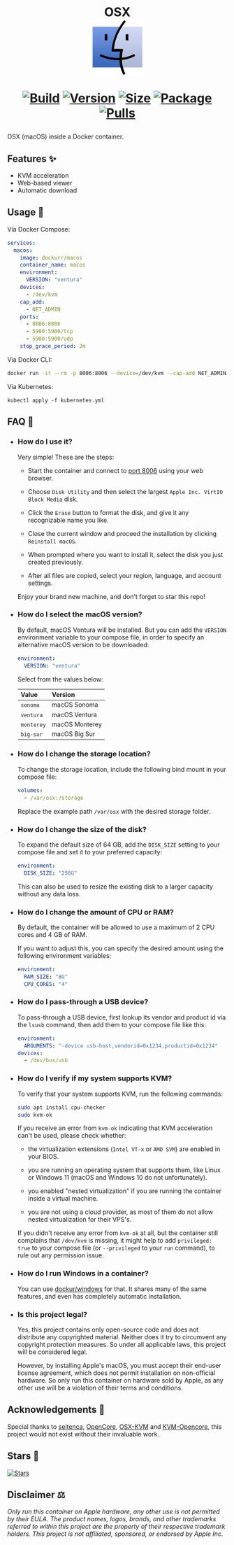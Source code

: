 <h1 align="center">OSX<br />
<div align="center">
<a href="https://github.com/dockur/macos/"><img src="https://github.com/dockur/macos/raw/master/.github/logo.png" title="Logo" style="max-width:100%;" width="128" /></a>
</div>
<div align="center">

[![Build]][build_url]
[![Version]][tag_url]
[![Size]][tag_url]
[![Package]][pkg_url]
[![Pulls]][hub_url]

</div></h1>

OSX (macOS) inside a Docker container.

## Features ✨

 - KVM acceleration
 - Web-based viewer
 - Automatic download

## Usage  🐳

Via Docker Compose:

```yaml
services:
  macos:
    image: dockurr/macos
    container_name: macos
    environment:
      VERSION: "ventura"
    devices:
      - /dev/kvm
    cap_add:
      - NET_ADMIN
    ports:
      - 8006:8006
      - 5900:5900/tcp
      - 5900:5900/udp
    stop_grace_period: 2m
```

Via Docker CLI:

```bash
docker run -it --rm -p 8006:8006 --device=/dev/kvm --cap-add NET_ADMIN --stop-timeout 120 dockurr/macos
```

Via Kubernetes:

```shell
kubectl apply -f kubernetes.yml
```

## FAQ 💬

* ### How do I use it?

  Very simple! These are the steps:
  
  - Start the container and connect to [port 8006](http://localhost:8006) using your web browser.

  - Choose `Disk Utility` and then select the largest `Apple Inc. VirtIO Block Media` disk.

  - Click the `Erase` button to format the disk, and give it any recognizable name you like.

  - Close the current window and proceed the installation by clicking `Reinstall macOS`.
  
  - When prompted where you want to install it, select the disk you just created previously.
 
  - After all files are copied, select your region, language, and account settings.
  
  Enjoy your brand new machine, and don't forget to star this repo!

* ### How do I select the macOS version?

  By default, macOS Ventura will be installed. But you can add the `VERSION` environment variable to your compose file, in order to specify an alternative macOS version to be downloaded:

  ```yaml
  environment:
    VERSION: "ventura"
  ```

  Select from the values below:
  
  |   **Value** | **Version**    |
  |----|-----|
  | `sonoma`    | macOS Sonoma   |
  | `ventura`   | macOS Ventura  |
  | `monterey`  | macOS Monterey |
  | `big-sur`   | macOS Big Sur  |

* ### How do I change the storage location?

  To change the storage location, include the following bind mount in your compose file:

  ```yaml
  volumes:
    - /var/osx:/storage
  ```

  Replace the example path `/var/osx` with the desired storage folder.

* ### How do I change the size of the disk?

  To expand the default size of 64 GB, add the `DISK_SIZE` setting to your compose file and set it to your preferred capacity:

  ```yaml
  environment:
    DISK_SIZE: "256G"
  ```
  
  This can also be used to resize the existing disk to a larger capacity without any data loss.

* ### How do I change the amount of CPU or RAM?

  By default, the container will be allowed to use a maximum of 2 CPU cores and 4 GB of RAM.

  If you want to adjust this, you can specify the desired amount using the following environment variables:

  ```yaml
  environment:
    RAM_SIZE: "8G"
    CPU_CORES: "4"
  ```

* ### How do I pass-through a USB device?

  To pass-through a USB device, first lookup its vendor and product id via the `lsusb` command, then add them to your compose file like this:

  ```yaml
  environment:
    ARGUMENTS: "-device usb-host,vendorid=0x1234,productid=0x1234"
  devices:
    - /dev/bus/usb
  ```

* ### How do I verify if my system supports KVM?

  To verify that your system supports KVM, run the following commands:

  ```bash
  sudo apt install cpu-checker
  sudo kvm-ok
  ```

  If you receive an error from `kvm-ok` indicating that KVM acceleration can't be used, please check whether:

  - the virtualization extensions (`Intel VT-x` or `AMD SVM`) are enabled in your BIOS.

  - you are running an operating system that supports them, like Linux or Windows 11 (macOS and Windows 10 do not unfortunately).

  - you enabled "nested virtualization" if you are running the container inside a virtual machine.

  - you are not using a cloud provider, as most of them do not allow nested virtualization for their VPS's.

  If you didn't receive any error from `kvm-ok` at all, but the container still complains that `/dev/kvm` is missing, it might help to add `privileged: true` to your compose file (or `--privileged` to your `run` command), to rule out any permission issue.

* ### How do I run Windows in a container?

  You can use [dockur/windows](https://github.com/dockur/windows) for that. It shares many of the same features, and even has completely automatic installation.

* ### Is this project legal?

  Yes, this project contains only open-source code and does not distribute any copyrighted material. Neither does it try to circumvent any copyright protection measures. So under all applicable laws, this project will be considered legal.

  However, by installing Apple's macOS, you must accept their end-user license agreement, which does not permit installation on non-official hardware. So only run this container on hardware sold by Apple, as any other use will be a violation of their terms and conditions.

 ## Acknowledgements 🙏

Special thanks to [seitenca](https://github.com/seitenca), [OpenCore](https://github.com/acidanthera/OpenCorePkg), [OSX-KVM](https://github.com/kholia/OSX-KVM) and [KVM-Opencore](https://github.com/thenickdude/KVM-Opencore), this project would not exist without their invaluable work.

## Stars 🌟
[![Stars](https://starchart.cc/dockur/macos.svg?variant=adaptive)](https://starchart.cc/dockur/macos)

## Disclaimer ⚖️

*Only run this container on Apple hardware, any other use is not permitted by their EULA. The product names, logos, brands, and other trademarks referred to within this project are the property of their respective trademark holders. This project is not affiliated, sponsored, or endorsed by Apple Inc.*

[build_url]: https://github.com/dockur/macos/
[hub_url]: https://hub.docker.com/r/dockurr/macos/
[tag_url]: https://hub.docker.com/r/dockurr/macos/tags
[pkg_url]: https://github.com/dockur/macos/pkgs/container/macos

[Build]: https://github.com/dockur/macos/actions/workflows/build.yml/badge.svg
[Size]: https://img.shields.io/docker/image-size/dockurr/macos/latest?color=066da5&label=size
[Pulls]: https://img.shields.io/docker/pulls/dockurr/macos.svg?style=flat&label=pulls&logo=docker
[Version]: https://img.shields.io/docker/v/dockurr/macos/latest?arch=amd64&sort=semver&color=066da5
[Package]: https://img.shields.io/badge/dynamic/json?url=https%3A%2F%2Fraw.githubusercontent.com%2Fipitio%2Fghcr-pulls%2Fmaster%2Findex.json&query=%24%5B%3F(%40.owner%3D%3D%22dockur%22%20%26%26%20%40.repo%3D%3D%22macos%22%20%26%26%20%40.image%3D%3D%22macos%22)%5D.pulls&logo=github&style=flat&color=066da5&label=pulls
